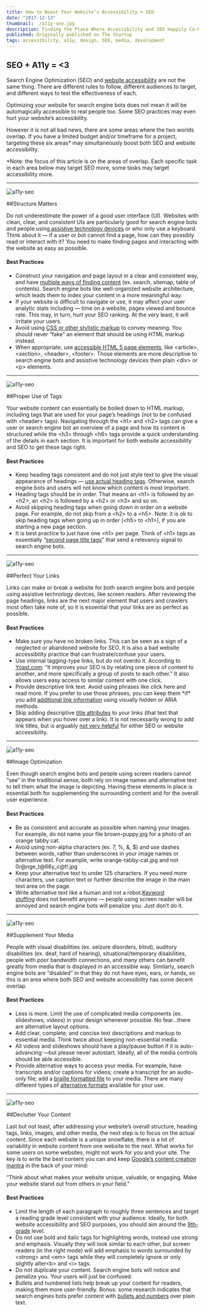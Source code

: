 ```yaml
---
title: How to Boost Your Website’s Accessibility + SEO
date: "2017-12-13"
thumbnail: ./a11y-seo.jpg
description: Finding the Place Where Accessibility and SEO Happily Co-Exist
published: Originally published on The Startup
tags: accessibility, a11y, design, SEO, media, development
---
```


## SEO + A11y = <3
Search Engine Optimization (SEO) and <span class="c1"><a class="c0" href="https://www.google.com/url?q=https://medium.com/statuscode/getting-started-with-website-accessibility-5586c7febc92&amp;sa=D&amp;ust=1560199601388000" target="_blank" rel="noopener noreferrer">website accessibility</a></span><span class="c3">&nbsp;are not the same thing. There are different rules to follow, different audiences to target, and different ways to test the effectiveness of each.</span></p><p class="c7"><span>Optimizing your website for search engine bots does not mean it will be automagically accessible to real people too. Some SEO practices may even </span><span class="c12">hurt</span><span class="c3">&nbsp;your website’s accessibility.</span></p><p class="c7"><span class="c3">However it is not all bad news, there are some areas where the two worlds overlap. If you have a limited budget and/or timeframe for a project, targeting these six areas* may simultaneously boost both SEO and website accessibility.</span></p><p class="c7"><span class="c12 c13">*Note: the focus of this article is on the areas of overlap. Each specific task in each area below may target SEO more, some tasks may target accessibility more.</span></p>

<hr>
<div class="kg-card kg-image-card kg-width-medium">

![a11y-seo](./a11y-seo1.jpg)

</div>

##Structure Matters
<p class="c7"><span>Do not underestimate the power of a good user interface (UI). Websites with clean, clear, and consistent UIs are particularly good for search engine bots and people using</span><span><a class="c0" href="https://www.google.com/url?q=https://en.wikipedia.org/wiki/Assistive_technology&amp;sa=D&amp;ust=1560199601391000">&nbsp;</a></span><span class="c1"><a class="c0" href="https://www.google.com/url?q=https://en.wikipedia.org/wiki/Assistive_technology&amp;sa=D&amp;ust=1560199601391000" target="_blank" rel="noopener noreferrer">assistive technology devices</a></span><span class="c3">&nbsp;or who only use a keyboard. Think about it — if a user or bot cannot find a page, how can they possibly read or interact with it? You need to make finding pages and interacting with the website as easy as possible.</span></p><h4 class="c10" id="h.nvh7t7z0b4vq"><span class="c8">Best Practices</span></h4><ul class="c11 lst-kix_1tkcmncgq401-0 start"><li class="c2"><span>Construct your navigation and page layout in a clear and consistent way, and have <a class="c0" href="https://www.google.com/url?q=https://moz.com/blog/global-accessibility-awareness-day&amp;sa=D&amp;ust=1560199601393000" target="_blank" rel="noopener noreferrer">multiple ways of finding content</a></span><span class="c3">&nbsp;(ex. search, sitemap, table of contents). Search engine bots like well-organized website architecture, which leads them to index your content in a more meaningful way.</span></li><li class="c2"><span class="c3">If your website is difficult to navigate or use, it may affect your user analytic stats including — time on a website, pages viewed and bounce rate. This may, in turn, hurt your SEO ranking. At the very least, it will irritate your users.</span></li><li class="c2"><span>Avoid using <a class="c0" href="https://www.google.com/url?q=https://uxplanet.org/designing-for-all-5-ways-to-make-your-next-website-design-more-accessible-23a3528bc8dc&amp;sa=D&amp;ust=1560199601394000" target="_blank" rel="noopener noreferrer">CSS or other stylistic markup</a></span><span class="c3">&nbsp;to convey meaning. You should never “fake” an element that should be using HTML markup instead.</span></li><li class="c2"><span>When appropriate, use <a class="c0" href="https://www.google.com/url?q=http://stevefaulkner.github.io/HTML5accessibility/&amp;sa=D&amp;ust=1560199601395000" target="_blank" rel="noopener noreferrer">accessible HTML 5 page elements</a></span><span class="c3">, like &lt;article&gt;, &lt;section&gt;, &lt;header&gt;, &lt;footer&gt;. Those elements are more descriptive to search engine bots and assistive technology devices then plain &lt;div&gt; or &lt;p&gt; elements.</span></li></ul>

<hr>
<div class="kg-card kg-image-card kg-width-medium">

![a11y-seo](./a11y-seo2.jpg)

</div>

##Proper Use of Tags
<p class="c7"><span class="c3">Your website content can essentially be boiled down to HTML markup, including tags that are used for your page’s headings (not to be confused with &lt;header&gt; tags). Navigating through the &lt;h1&gt; and &lt;h2&gt; tags can give a user or search engine bot an overview of a page and how its content is structured while the &lt;h3&gt; through &lt;h6&gt; tags provide a quick understanding of the details in each section. It is important for both website accessibility and SEO to get these tags right.</span></p><h4 class="c10" id="h.6ghvdpsmrizt"><span class="c8">Best Practices</span></h4><ul class="c11 lst-kix_za4rhr6cggx2-0 start"><li class="c2"><span>Keep heading tags consistent and do not just style text to give the visual appearance of headings — </span><span class="c1"><a class="c0" href="https://www.google.com/url?q=http://a11y-style-guide.com/style-guide/section-structure.html%23kssref-structure-headings&amp;sa=D&amp;ust=1560199601397000" target="_blank" rel="noopener noreferrer">use actual heading tags</a></span><span class="c3">. Otherwise, search engine bots and users will not know which content is most important.</span></li><li class="c2"><span class="c3">Heading tags should be in order. That means an &lt;h1&gt; is followed by an &lt;h2&gt;, an &lt;h2&gt; is followed by a &lt;h2&gt; or &lt;h3&gt; and so on.</span></li><li class="c2"><span>Avoid skipping heading tags when going down in order on a website page. For example, do not skip from a &lt;h2&gt; to a &lt;h5&gt;. Note: it </span><span class="c12">is</span><span class="c3">&nbsp;ok to skip heading tags when going up in order (&lt;h5&gt; to &lt;h1&gt;), if you are starting a new page section.</span></li><li class="c2"><span>It is best practice to just have one &lt;h1&gt; per page. Think of &lt;h1&gt; tags as essentially “</span><span class="c1"><a class="c0" href="https://www.google.com/url?q=https://cbutterworth.com/do-h1-tags-still-help-seo/&amp;sa=D&amp;ust=1560199601398000" target="_blank" rel="noopener noreferrer">second page title tags</a></span><span class="c3">” that send a relevancy signal to search engine bots.</span></li></ul>

<hr>
<div class="kg-card kg-image-card kg-width-medium">

![a11y-seo](./a11y-seo3.jpg)

</div>

##Perfect Your Links
<p class="c7"><span class="c3">Links can make or break a website for both search engine bots and people using assistive technology devices, like screen readers. After reviewing the page headings, links are the next major element that users and crawlers most often take note of, so it is essential that your links are as perfect as possible.</span></p><h4 class="c10" id="h.c75kfagwurq8"><span class="c8">Best Practices</span></h4><ul class="c11 lst-kix_vsvqnn38yqcy-0 start"><li class="c2"><span class="c3">Make sure you have no broken links. This can be seen as a sign of a neglected or abandoned website for SEO. It is also a bad website accessibility practice that can frustrate/confuse your users.</span></li><li class="c2"><span>Use internal tagging-type links, but do not overdo it. According to <a class="c0" href="https://www.google.com/url?q=https://yoast.com/articles/wordpress-seo/%23tag-optimizatio&amp;sa=D&amp;ust=1560199601400000" target="_blank" rel="noopener noreferrer">Yoast.com</a></span><span class="c3">: “it improves your SEO is by relating one piece of content to another, and more specifically a group of posts to each other.” It also allows users easy access to similar content with one click.</span></li><li class="c2"><span>Provide descriptive link text. Avoid using phrases like click here and read more. If you prefer to use those phrases, you can keep them *if* you add <a class="c0" href="https://www.google.com/url?q=http://a11y-style-guide.com/style-guide/section-general.html%23kssref-general-read-more&amp;sa=D&amp;ust=1560199601400000" target="_blank" rel="noopener noreferrer">additional link information</a></span><span class="c3">&nbsp;using visually hidden or ARIA methods.</span></li><li class="c2"><span>Skip adding descriptive <a class="c0" href="https://www.google.com/url?q=https://silktide.com/i-thought-title-text-improved-accessibility-i-was-wrong/&amp;sa=D&amp;ust=1560199601401000" target="_blank" rel="noopener noreferrer">title attributes</a></span><span>&nbsp;to your links (that text that appears when you hover over a link). It is not necessarily wrong to add link titles, but is arguably <a class="c0" href="https://www.google.com/url?q=https://www.w3.org/TR/WCAG20-TECHS/H33.html&amp;sa=D&amp;ust=1560199601402000" target="_blank" rel="noopener noreferrer">not very helpful</a></span><span class="c3">&nbsp;for either SEO or website accessibility.</span></li></ul>

<hr>
<div class="kg-card kg-image-card kg-width-medium">

![a11y-seo](./a11y-seo4.jpg)

</div>

##Image Optimization
<p class="c7"><span class="c3">Even though search engine bots and people using screen readers cannot “see” in the traditional sense, both rely on image names and alternative text to tell them what the image is depicting. Having these elements in place is essential both for supplementing the surrounding content and for the overall user experience.</span></p><h4 class="c10" id="h.7r4g3g3bdv69"><span class="c8">Best Practices</span></h4><ul class="c11 lst-kix_u22rhrxw6dqu-0 start"><li class="c2"><span class="c3">Be as consistent and accurate as possible when naming your images. For example, do not name your file brown-puppy.jpg for a photo of an orange tabby cat.</span></li><li class="c2"><span class="c3">Avoid using non-alpha characters (ex. 7, %, &amp;, $) and use dashes between words, rather than underscores in your image names or alternative text. For example, write orange-tabby-cat.jpg and not 0r@nge_t@66y_c@t!.jpg</span></li><li class="c2"><span class="c3">Keep your alternative text to under 125 characters. If you need more characters, use caption text or further describe the image in the main text area on the page.</span></li><li class="c2"><span>Write alternative text like a human and not a robot.<a class="c0" href="https://www.google.com/url?q=https://moz.com/blog/seo-accessibility-images-video&amp;sa=D&amp;ust=1560199601403000" target="_blank" rel="noopener noreferrer">Keyword stuffing</a></span><span class="c3">&nbsp;does not benefit anyone — people using screen reader will be annoyed and search engine bots will penalize you. Just don’t do it.</span></li></ul>

<hr>
<div class="kg-card kg-image-card kg-width-medium">

![a11y-seo](./a11y-seo5.jpg)

</div>

##Supplement Your Media
<p class="c7"><span class="c3">People with visual disabilities (ex. seizure disorders, blind), auditory disabilities (ex. deaf, hard of hearing), situational/temporary disabilities, people with poor bandwidth connections, and many others can benefit greatly from media that is displayed in an accessible way. Similarly, search engine bots are “disabled” in that they do not have eyes, ears, or hands, so this is an area where both SEO and website accessibility has some decent overlap.</span></p><h4 class="c10" id="h.mfxluf22qr8j"><span class="c8">Best Practices</span></h4><ul class="c11 lst-kix_u8oq5souxzg3-0 start"><li class="c2"><span>Less is more. Limit the use of complicated media components (ex. slideshows, videos) in your design whenever possible. No fear…there are alternative layout options<span class="c3">.</span></li><li class="c2"><span class="c3">Add clear, complete, and concise text descriptions and markup to essential media. Think twice about keeping non-essential media.</span></li><li class="c2"><span class="c3">All videos and slideshows should have a play/pause button if it is auto-advancing —but please never autostart. Ideally, all of the media controls should be able accessible.</span></li><li class="c2"><span>Provide alternative ways to access your media. For example, have transcripts and/or captions for videos; create a transcript for an audio-only file; add a <a class="c0" href="https://www.google.com/url?q=http://www.brailleauthority.org/&amp;sa=D&amp;ust=1560199601406000" target="_blank" rel="noopener noreferrer">braille formatted file</a></span><span>&nbsp;to your media. There are many different types of <a class="c0" href="https://www.google.com/url?q=http://www.queensu.ca/accessibility/how-info/what-are-alternate-formats&amp;sa=D&amp;ust=1560199601406000" target="_blank" rel="noopener noreferrer">alternative formats</a></span><span class="c3">&nbsp;available for your use.</span></li></ul>

<hr>
<div class="kg-card kg-image-card kg-width-medium">

![a11y-seo](./a11y-seo6.jpg)

</div>

##Declutter Your Content
<p class="c7"><span>Last but not least, after addressing your website’s overall structure, heading tags, links, images, and other media, the next step is to focus on the actual content. Since each website is a unique snowflake, there is a lot of variability in website content from one website to the next. What works for some users on some websites, might not work for you and your site. The key is to write the best content you can and keep <a class="c0" href="https://www.google.com/url?q=https://support.google.com/webmasters/answer/35769?hl%3Den&amp;sa=D&amp;ust=1560199601408000" target="_blank" rel="noopener noreferrer">Google’s content creation mantra</a></span><span class="c3">&nbsp;in the back of your mind:</span></p><p class="c7"><span class="c3">“Think about what makes your website unique, valuable, or engaging. Make your website stand out from others in your field.”</span></p><h4 class="c10" id="h.5an5l4retibr"><span class="c8">Best Practices</span></h4><ul class="c11 lst-kix_muloazv33ba2-0 start"><li class="c2"><span>Limit the length of each paragraph to roughly three sentences and target a reading grade level consistent with your audience. Ideally, for both website accessibility and SEO purposes, you should aim around the <a class="c0" href="https://www.google.com/url?q=https://www.w3.org/TR/WCAG20/&amp;sa=D&amp;ust=1560199601409000" target="_blank" rel="noopener noreferrer">9th-grade</a></span><span class="c3">&nbsp;level.</span></li><li class="c2"><span class="c3">Do not use bold and italic tags for highlighting words, instead use strong and emphasis. Visually they will look similar to each other, but screen readers (in the right mode) will add emphasis to words surrounded by &lt;strong&gt; and &lt;em&gt; tags while they will completely ignore or only slightly alter&lt;b&gt; and &lt;i&gt; tags.</span></li><li class="c2"><span class="c3">Do not duplicate your content. Search engine bots will notice and penalize you. Your users will just be confused.</span></li><li class="c2"><span>Bullets and numbered lists help break up your content for readers, making them more user-friendly. Bonus: some research indicates that search engines bots prefer content with <a class="c0" href="https://www.google.com/url?q=http://forums.seochat.com/search-engine-optimization-28/bullets-search-engine-optimization-right-way-do-288202.html&amp;sa=D&amp;ust=1560199601410000" target="_blank" rel="noopener noreferrer">bullets and numbers</a></span><span class="c3">&nbsp;over plain text.</span></li></ul>